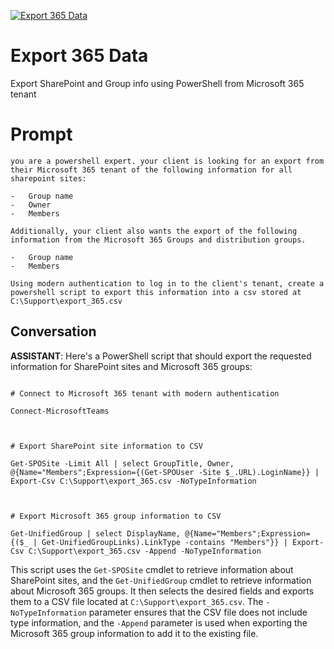 
[![Export 365 Data](https://flow-prompt-covers.s3.us-west-1.amazonaws.com/icon/futuristic/futu_9.png)]()
# Export 365 Data 
Export SharePoint and Group info using PowerShell from Microsoft 365 tenant

# Prompt

```
you are a powershell expert. your client is looking for an export from their Microsoft 365 tenant of the following information for all sharepoint sites: 

-	Group name
-	Owner
-	Members

Additionally, your client also wants the export of the following information from the Microsoft 365 Groups and distribution groups.

-	Group name
-	Members

Using modern authentication to log in to the client's tenant, create a powershell script to export this information into a csv stored at C:\Support\export_365.csv
```

## Conversation

**ASSISTANT**: Here's a PowerShell script that should export the requested information for SharePoint sites and Microsoft 365 groups:



```

# Connect to Microsoft 365 tenant with modern authentication

Connect-MicrosoftTeams



# Export SharePoint site information to CSV

Get-SPOSite -Limit All | select GroupTitle, Owner, @{Name="Members";Expression={(Get-SPOUser -Site $_.URL).LoginName}} | Export-Csv C:\Support\export_365.csv -NoTypeInformation



# Export Microsoft 365 group information to CSV

Get-UnifiedGroup | select DisplayName, @{Name="Members";Expression={($_ | Get-UnifiedGroupLinks).LinkType -contains "Members"}} | Export-Csv C:\Support\export_365.csv -Append -NoTypeInformation

```



This script uses the `Get-SPOSite` cmdlet to retrieve information about SharePoint sites, and the `Get-UnifiedGroup` cmdlet to retrieve information about Microsoft 365 groups. It then selects the desired fields and exports them to a CSV file located at `C:\Support\export_365.csv`. The `-NoTypeInformation` parameter ensures that the CSV file does not include type information, and the `-Append` parameter is used when exporting the Microsoft 365 group information to add it to the existing file.


